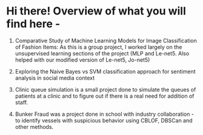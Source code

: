 # Hi there! Overview of what you will find here -

1. Comparative Study of Machine Learning Models for Image Classification of Fashion Items: As this is a group project, I worked largely on the unsupervised learning sections of the project (MLP and Le-net5. Also helped with our modified version of Le-net5, Jo-net5) 

2. Exploring the Naive Bayes vs SVM classification approach for sentiment analysis in social media context

3. Clinic queue simulation is a small project done to simulate the queues of patients at a clinic and to figure out if there is a real need for addition of staff. 

4. Bunker Fraud was a project done in school with industry collaboration - to identify vessels with suspicious behavior using CBLOF, DBSCan and other methods.
